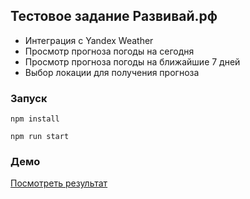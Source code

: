 ## Тестовое задание Развивай.рф

- Интеграция с Yandex Weather
- Просмотр прогноза погоды на сегодня
- Просмотр прогноза погоды на ближайшие 7 дней
- Выбор локации для получения прогноза

### Запуск

```
npm install

npm run start
```

### Демо

[Посмотреть результат](https://demo.com)
